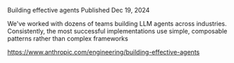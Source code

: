 Building effective agents
Published Dec 19, 2024

We've worked with dozens of teams building LLM agents across industries. Consistently, the most successful implementations use simple, composable patterns rather than complex frameworks


https://www.anthropic.com/engineering/building-effective-agents